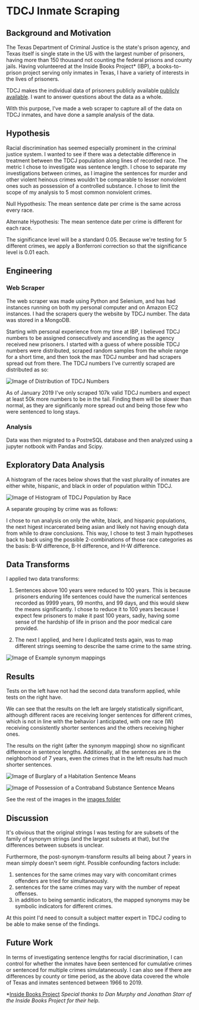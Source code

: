 # TDCJ Inmate Scraping
## Background and Motivation
The Texas Department of Criminal Justice is the state's prison agency, and Texas itself is single state in the US with the largest number of prisoners, having more than 150 thousand not counting the federal prisons and county jails. Having volunteered at the Inside Books Project* (IBP), a books-to-prison project serving only inmates in Texas, I have a variety of interests in the lives of prisoners. 

TDCJ makes the individual data of prisoners publicly available [publicly available](offender.tdcj.texas.gov/OffenderSearch/). I want to answer questions about the data as a whole. 

With this purpose, I've made a web scraper to capture all of the data on TDCJ inmates, and have done a sample analysis of the data. 

## Hypothesis
Racial discrimination has seemed especially prominent in the criminal justice system. I wanted to see if there was a detectable difference in treatment between the TDCJ population along lines of recorded race. The metric I chose to investigate was sentence length. I chose to separate my investigations between crimes, as I imagine the sentences for murder and other violent heinous crimes wouldn't be comparable to lesser nonviolent ones such as possession of a controlled substance. I chose to limit the scope of my analysis to 5 most common nonviolent crimes. 

Null Hypothesis: The mean sentence date per crime is the same across every race. 

Alternate Hypothesis: The mean sentence date per crime is different for each race. 

The significance level will be a standard 0.05. Because we're testing for 5 different crimes, we apply a Bonferroni correction so that the significance level is 0.01 each.

## Engineering
### Web Scraper
The web scraper was made using Python and Selenium, and has had instances running on both my personal computer and on Amazon EC2 instances. I had the scrapers query the website by TDCJ number. The data was stored in a MongoDB. 

Starting with personal experience from my time at IBP, I believed TDCJ numbers to be assigned consecutively and ascending as the agency received new prisoners. I started with a guess of where possible TDCJ numbers were distributed, scraped random samples from the whole range for a short time, and then took the max TDCJ number and had scrapers spread out from there. The TDCJ numbers I've currently scraped are distributed as so:

![Image of Distribution of TDCJ Numbers](https://github.com/Greenford/tdcj/blob/master/images/TDCJnumdist.png)

As of January 2019 I've only scraped 107k valid TDCJ numbers and expect at least 50k more numbers to be in the tail. Finding them will be slower than normal, as they are significanly more spread out and being those few who were sentenced to long stays. 

### Analysis
Data was then migrated to a PostreSQL database and then analyzed using a jupyter notbook with Pandas and Scipy. 

## Exploratory Data Analysis
A histogram of the races below shows that the vast plurality of inmates are either white, hispanic, and black in order of population within TDCJ. 

![Image of Histogram of TDCJ Population by Race](https://github.com/Greenford/tdcj/blob/master/images/racedist.png)

A separate grouping by crime was as follows: 

I chose to run analysis on only the white, black, and hispanic populations, the next higest incarcerated being asian and likely not having enough data from while to draw conclusions. This way, I chose to test 3 main hypotheses back to back using the possible 2-combinations of those race categories as the basis: B-W difference, B-H difference, and H-W difference. 

## Data Transforms
I applied two data transforms:
1. Sentences above 100 years were reduced to 100 years. This is because prisoners enduring life sentences could have the numerical sentences recorded as 9999 years, 99 months, and 99 days, and this would skew the means significantly. I chose to reduce it to 100 years because I expect few prisoners to make it past 100 years, sadly, having some sense of the hardship of life in prison and the poor medical care provided. 

2. The next I applied, and here I duplicated tests again, was to map different strings seeming to describe the same crime to the same string. 

![Image of Example synonym mappings](https://github.com/Greenford/tdcj/blob/master/images/synonyms.png) 
 

## Results
Tests on the left have not had the second data transform applied, while tests on the right have.

We can see that the results on the left are largely statistically significant, although different races are receiving longer sentences for different crimes, which is not in line with the behavior I anticipated, with one race (W) receiving consistently shorter sentences and the others receiving higher ones. 

The results on the right (after the synonym mapping) show no significant difference in sentence lengths. Additionally, all the sentences are in the neighborhood of 7 years, even the crimes that in the left results had much shorter sentences. 

![Image of Burglary of a Habitation Sentence Means](https://github.com/Greenford/tdcj/blob/master/images/Burg-H.png)

![Image of Possession of a Contraband Substance Sentence Means](https://github.com/Greenford/tdcj/blob/master/images/2Poss.png)

See the rest of the images in the [images folder](/images)

## Discussion
It's obvious that the original strings I was testing for are subsets of the family of synonym strings (and the largest subsets at that), but the differences between subsets is unclear. 

Furthermore, the post-synonym-transform results all being about 7 years in mean simply doesn't seem right. Possible confounding factors include:
1. sentences for the same crimes may vary with concomitant crimes offenders are tried for simultaneously.
2. sentences for the same crimes may vary with the number of repeat offenses. 
3. in addition to being semantic indicators, the mapped synonyms may be symbolic indicators for different crimes. 

At this point I'd need to consult a subject matter expert in TDCJ coding to be able to make sense of the findings. 

## Future Work
In terms of investigating sentence lengths for racial discrimination, I can control for whether the inmates have been sentenced for cumulative crimes or sentenced for multiple crimes simulataneously. I can also see if there are differences by county or time period, as the above data covered the whole of Texas and inmates sentenced between 1966 to 2019. 

*[Inside Books Project](insidebooksproject.org)
*Special thanks to Dan Murphy and Jonathan Starr of the Inside Books Project for their help.* 
